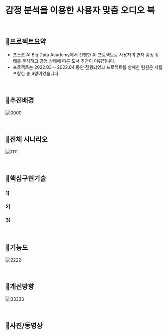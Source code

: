 # 감정 분석을 이용한 사용자 맞춤 오디오 북

&nbsp; 

## :pushpin:**프로젝트요약**
- 포스코 AI Big Data Academy에서 진행한 AI 프로젝트로 사용자의 현재 감정 상태를 분석하고 감정 상태에 따른 도서 추천이 이뤄집니다.
- 프로젝트는 2022.03 ~ 2022.04 동안 진행되었고 프로젝트를 함께한 팀원은 저를 포함한 총 6명이었습니다.

&nbsp; 

## :pushpin:**추진배경**
![0000](https://user-images.githubusercontent.com/99727385/176441030-e4aceefd-1f71-4005-9972-3128e9ef0735.PNG)

&nbsp; 

## :pushpin:**전체 시나리오**
![1111](https://user-images.githubusercontent.com/99727385/176441041-39a22e12-80bc-454c-b719-ee710f6d8164.PNG)

&nbsp; 

## :pushpin:**핵심구현기술**
### 1)
### 2)
### 3)

&nbsp; 

## :pushpin:**기능도**
![2222](https://user-images.githubusercontent.com/99727385/176441043-04a323e5-a4b0-4bf8-a4ce-4cc98560147c.PNG)

&nbsp; 

## :pushpin:**개선방향**
![33333](https://user-images.githubusercontent.com/99727385/176441046-9bf7563f-8ba2-4e5a-b3dd-e80c3c082e57.PNG)

&nbsp; 

## :pushpin:**사진/동영상**
